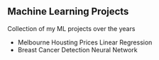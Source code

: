 ## Machine Learning Projects
Collection of my ML projects over the years

- Melbourne Housting Prices Linear Regression
- Breast Cancer Detection Neural Network

